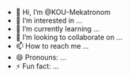 - 👋 Hi, I’m @KOU-Mekatronom
- 👀 I’m interested in ...
- 🌱 I’m currently learning ...
- 💞️ I’m looking to collaborate on ...
- 📫 How to reach me ...
- 😄 Pronouns: ...
- ⚡ Fun fact: ...

<!---
KOU-Mekatronom/KOU-Mekatronom is a ✨ special ✨ repository because its `README.md` (this file) appears on your GitHub profile.
You can click the Preview link to take a look at your changes.
--->
